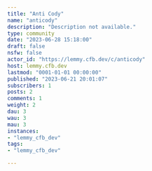 ```yaml
---
title: "Anti Cody" 
name: "anticody"
description: "Description not available."
type: community
date: "2023-06-28 15:18:00"
draft: false
nsfw: false
actor_id: "https://lemmy.cfb.dev/c/anticody"
host: lemmy.cfb.dev
lastmod: "0001-01-01 00:00:00"
published: "2023-06-21 20:01:07"
subscribers: 1
posts: 2
comments: 1
weight: 2
dau: 3
wau: 3
mau: 3
instances:
- "lemmy_cfb_dev"
tags: 
- "lemmy_cfb_dev"

---
```


